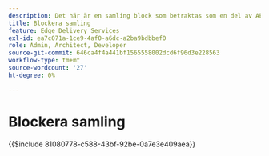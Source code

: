 ```yaml
---
description: Det här är en samling block som betraktas som en del av AEM och som rekommenderas som ritningar för block i ditt projekt.
title: Blockera samling
feature: Edge Delivery Services
exl-id: ea7c071a-1ce9-4af0-a6dc-a2ba9bdbbef0
role: Admin, Architect, Developer
source-git-commit: 646ca4f4a441bf1565558002dcd6f96d3e228563
workflow-type: tm+mt
source-wordcount: '27'
ht-degree: 0%

---
```


# Blockera samling

{{$include 81080778-c588-43bf-92be-0a7e3e409aea}}
